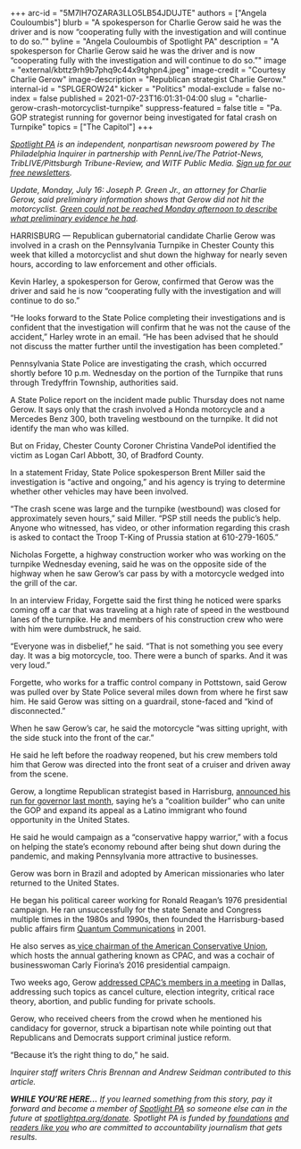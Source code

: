 +++
arc-id = "5M7IH7OZARA3LLO5LB54JDUJTE"
authors = ["Angela Couloumbis"]
blurb = "A spokesperson for Charlie Gerow said he was the driver and is now “cooperating fully with the investigation and will continue to do so.”"
byline = "Angela Couloumbis of Spotlight PA"
description = "A spokesperson for Charlie Gerow said he was the driver and is now “cooperating fully with the investigation and will continue to do so.”"
image = "external/kbttz9rh9b7phq9c44x9tghpn4.jpeg"
image-credit = "Courtesy Charlie Gerow"
image-description = "Republican strategist Charlie Gerow."
internal-id = "SPLGEROW24"
kicker = "Politics"
modal-exclude = false
no-index = false
published = 2021-07-23T16:01:31-04:00
slug = "charlie-gerow-crash-motorcyclist-turnpike"
suppress-featured = false
title = "Pa. GOP strategist running for governor being investigated for fatal crash on Turnpike"
topics = ["The Capitol"]
+++

<a href="https://www.spotlightpa.org/"><i>Spotlight PA</i></a><i> is an independent, nonpartisan newsroom powered by The Philadelphia Inquirer in partnership with PennLive/The Patriot-News, TribLIVE/Pittsburgh Tribune-Review, and WITF Public Media. </i><a href="https://www.spotlightpa.org/newsletters"><i>Sign up for our free newsletters</i></a><i>.</i>

<i>Update, Monday, July 16: Joseph P. Green Jr., an attorney for Charlie Gerow, said preliminary information shows that Gerow did not hit the motorcyclist. </i><a href="https://www.inquirer.com/news/pennsylvania/spl/charlie-gerow-lawyer-says-not-driving-impaired-20210726.html" target="_blank"><i>Green could not be reached Monday afternoon to describe what preliminary evidence he had</i></a><i>.</i>

HARRISBURG — Republican gubernatorial candidate Charlie Gerow was involved in a crash on the Pennsylvania Turnpike in Chester County this week that killed a motorcyclist and shut down the highway for nearly seven hours, according to law enforcement and other officials.

Kevin Harley, a spokesperson for Gerow, confirmed that Gerow was the driver and said he is now “cooperating fully with the investigation and will continue to do so.”

“He looks forward to the State Police completing their investigations and is confident that the investigation will confirm that he was not the cause of the accident,” Harley wrote in an email. “He has been advised that he should not discuss the matter further until the investigation has been completed.”

Pennsylvania State Police are investigating the crash, which occurred shortly before 10 p.m. Wednesday on the portion of the Turnpike that runs through Tredyffrin Township, authorities said.

<script src="https://www.spotlightpa.org/embed.js" async></script><div data-spl-embed-version="1" data-spl-src="https://www.spotlightpa.org/embeds/newsletter/"></div>

A State Police report on the incident made public Thursday does not name Gerow. It says only that the crash involved a Honda motorcycle and a Mercedes Benz 300, both traveling westbound on the turnpike. It did not identify the man who was killed.

But on Friday, Chester County Coroner Christina VandePol identified the victim as Logan Carl Abbott, 30, of Bradford County.

In a statement Friday, State Police spokesperson Brent Miller said the investigation is “active and ongoing,” and his agency is trying to determine whether other vehicles may have been involved.

“The crash scene was large and the turnpike (westbound) was closed for approximately seven hours,” said Miller. “PSP still needs the public’s help. Anyone who witnessed, has video, or other information regarding this crash is asked to contact the Troop T-King of Prussia station at 610-279-1605.”

Nicholas Forgette, a highway construction worker who was working on the turnpike Wednesday evening, said he was on the opposite side of the highway when he saw Gerow’s car pass by with a motorcycle wedged into the grill of the car.

In an interview Friday, Forgette said the first thing he noticed were sparks coming off a car that was traveling at a high rate of speed in the westbound lanes of the turnpike. He and members of his construction crew who were with him were dumbstruck, he said.

“Everyone was in disbelief,” he said. “That is not something you see every day. It was a big motorcycle, too. There were a bunch of sparks. And it was very loud.”

Forgette, who works for a traffic control company in Pottstown, said Gerow was pulled over by State Police several miles down from where he first saw him. He said Gerow was sitting on a guardrail, stone-faced and “kind of disconnected.”

When he saw Gerow’s car, he said the motorcycle “was sitting upright, with the side stuck into the front of the car.”

He said he left before the roadway reopened, but his crew members told him that Gerow was directed into the front seat of a cruiser and driven away from the scene.

Gerow, a longtime Republican strategist based in Harrisburg, <a href="https://www.inquirer.com/politics/election/charlie-gerow-republican-pennsylvania-2022-governor-race-20210616.html">announced his run for governor last month</a>, saying he’s a “coalition builder” who can unite the GOP and expand its appeal as a Latino immigrant who found opportunity in the United States.

He said he would campaign as a “conservative happy warrior,” with a focus on helping the state’s economy rebound after being shut down during the pandemic, and making Pennsylvania more attractive to businesses.

Gerow was born in Brazil and adopted by American missionaries who later returned to the United States.

He began his political career working for Ronald Reagan’s 1976 presidential campaign. He ran unsuccessfully for the state Senate and Congress multiple times in the 1980s and 1990s, then founded the Harrisburg-based public affairs firm <a href="https://www.quantumcomms.com/quantumcomms.com/index.php?option=com_content&view=article&id=46&Itemid=202">Quantum Communications</a> in 2001.

<script src="https://www.spotlightpa.org/embed.js" async></script><div data-spl-embed-version="1" data-spl-src="https://www.spotlightpa.org/embeds/donate/?teaser_text=If%20you%20learned%20something%20from%20this%20report%2C%20pay%20it%20forward%20and%20become%20a%20member%20of%20Spotlight%20PA%20so%20someone%20else%20can%20in%20the%20future."></div>

He also serves as<a href="https://www.conservative.org/about/board-of-directors/"> vice chairman of the American Conservative Union</a>, which hosts the annual gathering known as CPAC, and was a cochair of businesswoman Carly Fiorina’s 2016 presidential campaign.

Two weeks ago, Gerow <a href="https://www.c-span.org/video/?513283-103/charlie-gerow-cpac">addressed CPAC’s members in a meeting</a> in Dallas, addressing such topics as cancel culture, election integrity, critical race theory, abortion, and public funding for private schools.

Gerow, who received cheers from the crowd when he mentioned his candidacy for governor, struck a bipartisan note while pointing out that Republicans and Democrats support criminal justice reform.

“Because it’s the right thing to do,” he said.

<i>Inquirer staff writers Chris Brennan and Andrew Seidman contributed to this article.</i>

<i><b>WHILE YOU’RE HERE...</b></i><i> If you learned something from this story, pay it forward and become a member of </i><a href="https://www.spotlightpa.org/"><i>Spotlight PA</i></a><i> so someone else can in the future at </i><a href="http://spotlightpa.org/donate"><i>spotlightpa.org/donate</i></a><i>. Spotlight PA is funded by</i><a href="https://www.spotlightpa.org/support"><i> foundations</i></a><i> </i><a href="https://www.spotlightpa.org/support"><i>and readers like you</i></a><i> who are committed to accountability journalism that gets results.</i>
